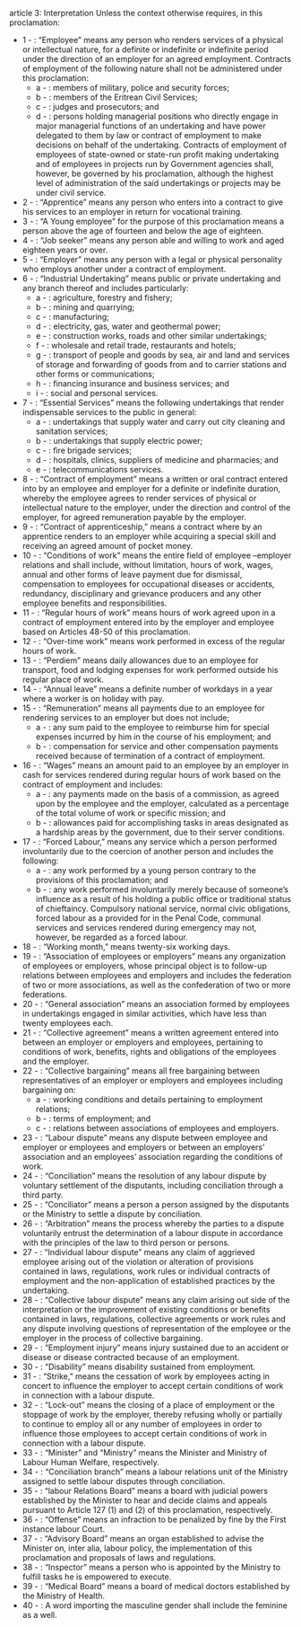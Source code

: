 article 3: Interpretation
Unless the context otherwise requires, in this proclamation:
<ul>
			<li>1 - : “Employee” means any person who renders services of a physical or intellectual nature, for a definite or indefinite or indefinite period under the direction of an employer for an agreed employment. Contracts of employment of the following nature shall not be administered under this proclamation:<ul>
						<li>a - : members of military, police and security forces;<ul>
						</ul></li>						<li>b - : members of the Eritrean Civil Services;<ul>
						</ul></li>						<li>c - : judges and prosecutors; and<ul>
						</ul></li>						<li>d - : persons holding managerial positions who directly engage in major managerial functions of an undertaking and have power delegated to them by law or contract of employment to make decisions on behalf of the undertaking. Contracts of employment of employees of state-owned or state-run profit making undertaking and of employees in projects run by Government agencies shall, however, be governed by his proclamation, although the highest level of administration of the said undertakings or projects may be under civil service.<ul>
						</ul></li>			</ul></li>			<li>2 - : “Apprentice” means any person who enters into a contract to give his services to an employer in return for vocational training.<ul>
			</ul></li>			<li>3 - : “A Young employee” for the purpose of this proclamation means a person above the age of fourteen and below the age of eighteen.<ul>
			</ul></li>			<li>4 - : “Job seeker” means any person able and willing to work and aged eighteen years or over.<ul>
			</ul></li>			<li>5 - : “Employer” means any person with a legal or physical personality who employs another under a contract of employment.<ul>
			</ul></li>			<li>6 - : “Industrial Undertaking” means public or private undertaking and any branch thereof and includes particularly:<ul>
						<li>a - : agriculture, forestry and fishery;<ul>
						</ul></li>						<li>b - : mining and quarrying;<ul>
						</ul></li>						<li>c - : manufacturing;<ul>
						</ul></li>						<li>d - : electricity, gas, water and geothermal power;<ul>
						</ul></li>						<li>e - : construction works, roads and other similar undertakings;<ul>
						</ul></li>						<li>f - : wholesale and retail trade, restaurants and hotels;<ul>
						</ul></li>						<li>g - : transport of people and goods by sea, air and land and services of storage and forwarding of goods from and to carrier stations and other forms or communications;<ul>
						</ul></li>						<li>h - : financing insurance and business services; and<ul>
						</ul></li>						<li>i - : social and personal services.<ul>
						</ul></li>			</ul></li>			<li>7 - : “Essential Services” means the following undertakings that render indispensable services to the public in general:<ul>
						<li>a - : undertakings that supply water and carry out city cleaning and sanitation services;<ul>
						</ul></li>						<li>b - : undertakings that supply electric power;<ul>
						</ul></li>						<li>c - : fire brigade services;<ul>
						</ul></li>						<li>d - : hospitals, clinics, suppliers of medicine and pharmacies; and<ul>
						</ul></li>						<li>e - : telecommunications services.<ul>
						</ul></li>			</ul></li>			<li>8 - : “Contract of employment” means a written or oral contract entered into by an employee and employer for a definite or indefinite duration, whereby the employee agrees to render services of physical or intellectual nature to the employer, under the direction and control of the employer, for agreed remuneration payable by the employer.<ul>
			</ul></li>			<li>9 - : “Contract of apprenticeship,” means a contract where by an apprentice renders to an employer while acquiring a special skill and receiving an agreed amount of pocket money.<ul>
			</ul></li>			<li>10 - : “Conditions of work” means the entire field of employee –employer relations and shall include, without limitation, hours of work, wages, annual and other forms of leave payment due for dismissal, compensation to employees for occupational diseases or accidents, redundancy, disciplinary and grievance producers and any other employee benefits and responsibilities. <ul>
			</ul></li>			<li>11 - : “Regular hours of work” means hours of work agreed upon in a contract of employment entered into by the employer and employee based on Articles 48-50 of this proclamation.<ul>
			</ul></li>			<li>12 - : “Over-time work” means work performed in excess of the regular hours of work.<ul>
			</ul></li>			<li>13 - : “Perdiem” means daily allowances due to an employee for transport, food and lodging expenses for work performed outside his regular place of work.<ul>
			</ul></li>			<li>14 - : “Annual leave” means a definite number of workdays in a year where a worker is on holiday with pay.<ul>
			</ul></li>			<li>15 - : “Remuneration” means all payments due to an employee for rendering services to an employer but does not include;<ul>
						<li>a - : any sum paid to the employee to reimburse him for special expenses incurred by him in the course of his employment; and<ul>
						</ul></li>						<li>b - : compensation for service and other compensation payments received because of termination of a contract of employment.<ul>
						</ul></li>			</ul></li>			<li>16 - : “Wages” means an amount paid to an employee by an employer in cash for services rendered during regular hours of work based on the contract of employment and includes:<ul>
						<li>a - : any payments made on the basis of a commission, as agreed upon by the employee and the employer, calculated as a percentage of the total volume of work or specific mission; and<ul>
						</ul></li>						<li>b - : allowances paid for accomplishing tasks in areas designated as a hardship areas by the government, due to their server conditions.<ul>
						</ul></li>			</ul></li>			<li>17 - : “Forced Labour,” means any service which a person performed involuntarily due to the coercion of another person and includes the following:<ul>
						<li>a - : any work performed by a young person contrary to the provisions of this proclamation; and<ul>
						</ul></li>						<li>b - : any work performed involuntarily merely because of someone’s influence as a result of his holding a public office or traditional status of chieftaincy. Compulsory national service, normal civic obligations, forced labour as a provided for in the Penal Code, communal services and services rendered during emergency may not, however, be regarded as a forced labour.<ul>
						</ul></li>			</ul></li>			<li>18 - : “Working month,” means twenty-six working days.<ul>
			</ul></li>			<li>19 - : “Association of employees or employers” means any organization of employees or employers, whose principal object is to follow-up relations between employees and employers and includes the federation of two or more associations, as well as the confederation of two or more federations.<ul>
			</ul></li>			<li>20 - : “General association” means an association formed by employees in undertakings engaged in similar activities, which have less than twenty employees each.<ul>
			</ul></li>			<li>21 - : “Collective agreement” means a written agreement entered into between an employer or employers and employees, pertaining to conditions of work, benefits, rights and obligations of the employees and the employer.<ul>
			</ul></li>			<li>22 - : “Collective bargaining” means all free bargaining between representatives of an employer or employers and employees including bargaining on:<ul>
						<li>a - : working conditions and details pertaining to employment relations;<ul>
						</ul></li>						<li>b - : terms of employment; and<ul>
						</ul></li>						<li>c - : relations between associations of employees and employers.<ul>
						</ul></li>			</ul></li>			<li>23 - : “Labour dispute” means any dispute between employee and employer or employees and employers or between an employers’ association and an employees’ association regarding the conditions of work.<ul>
			</ul></li>			<li>24 - : “Conciliation” means the resolution of any labour dispute by voluntary settlement of the disputants, including conciliation through a third party.<ul>
			</ul></li>			<li>25 - : “Conciliator” means a person a person assigned by the disputants or the Ministry to settle a dispute by conciliation.<ul>
			</ul></li>			<li>26 - : “Arbitration” means the process whereby the parties to a dispute voluntarily entrust the determination of a labour dispute in accordance with the principles of the law to third person or persons.<ul>
			</ul></li>			<li>27 - : “Individual labour dispute” means any claim of aggrieved employee arising out of the violation or alteration of provisions contained in laws, regulations, work rules or individual contracts of employment and the non-application of established practices by the undertaking.<ul>
			</ul></li>			<li>28 - : “Collective labour dispute” means any claim arising out side of the interpretation or the improvement of existing conditions or benefits contained in laws, regulations, collective agreements or work rules and any dispute involving questions of representation of the employee or the employer in the process of collective bargaining.<ul>
			</ul></li>			<li>29 - : “Employment injury” means injury sustained due to an accident or disease or disease contracted because of an employment.<ul>
			</ul></li>			<li>30 - : “Disability” means disability sustained from employment.<ul>
			</ul></li>			<li>31 - : “Strike,” means the cessation of work by employees acting in concert to influence the employer to accept certain conditions of work in connection with a labour dispute.<ul>
			</ul></li>			<li>32 - : “Lock-out” means the closing of a place of employment or the stoppage of work by the employer, thereby refusing wholly or partially to continue to employ all or any number of employees in order to influence those employees to accept certain conditions of work in connection with a labour dispute.<ul>
			</ul></li>			<li>33 - : “Minister” and “Ministry” means the Minister and Ministry of Labour Human Welfare, respectively.<ul>
			</ul></li>			<li>34 - : “Conciliation branch” means a labour relations unit of the Ministry assigned to settle labour disputes through conciliation.<ul>
			</ul></li>			<li>35 - : “labour Relations Board” means a board with judicial powers established by the Minister to hear and decide claims and appeals pursuant to Article 127 (1) and (2) of this proclamation, respectively.<ul>
			</ul></li>			<li>36 - : “Offense” means an infraction to be penalized by fine by the First instance labour Court.<ul>
			</ul></li>			<li>37 - : “Advisory Board” means an organ established to advise the Minister on, inter alia, labour policy, the implementation of this proclamation and proposals of laws and regulations.<ul>
			</ul></li>			<li>38 - : “Inspector” means a person who is appointed by the Ministry to fulfill tasks he is empowered to execute.<ul>
			</ul></li>			<li>39 - : “Medical Board” means a board of medical doctors established by the Ministry of Health.<ul>
			</ul></li>			<li>40 - : A word importing the masculine gender shall include the feminine as a well.<ul>
			</ul></li></ul>